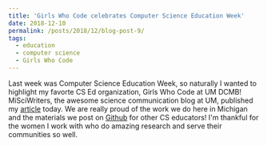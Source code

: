 ```yaml
---
title: 'Girls Who Code celebrates Computer Science Education Week'
date: 2018-12-10
permalink: /posts/2018/12/blog-post-9/
tags:
  - education
  - computer science
  - Girls Who Code
---
```



Last week was Computer Science Education Week, so naturally I wanted to highlight my favorte CS Ed organization, Girls Who Code at UM DCMB! MiSciWriters, the awesome science communication blog at UM, published my [article](https://misciwriters.com/2018/12/10/girls-who-code-take-on-computer-science-education-week/) today. We are really proud of the work we do here in Michigan and the materials we post on [Github](https://github.com/GWC-DCMB) for other CS educators! I'm thankful for the women I work with who do amazing research and serve their communities so well.
